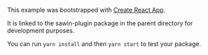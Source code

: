 This example was bootstrapped with [Create React App](https://github.com/facebook/create-react-app).

It is linked to the sawin-plugin package in the parent directory for development purposes.

You can run `yarn install` and then `yarn start` to test your package.
